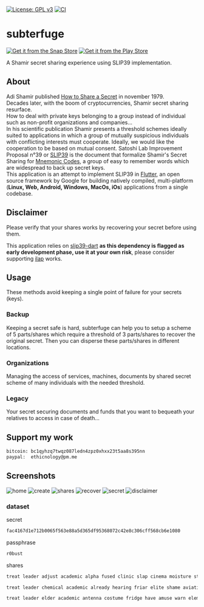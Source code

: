 [![License: GPL v3](https://img.shields.io/badge/License-GPLv3-blue.svg)](https://www.gnu.org/licenses/gpl-3.0)
[![CI](https://github.com/ethicnology/subterfuge/actions/workflows/build.yaml/badge.svg)](https://github.com/ethicnology/subterfuge/actions/workflows/build.yaml)

# subterfuge

[![Get it from the Snap Store](https://snapcraft.io/static/images/badges/en/snap-store-black.svg)](https://snapcraft.io/subterfuge)
[![Get it from the Play Store](https://play.google.com/intl/en_us/badges/static/images/badges/en_badge_web_generic.png)](https://play.google.com/store/apps/details?id=org.ethicnology.subterfuge)

A Shamir secret sharing experience using SLIP39 implementation.

## About

Adi Shamir published [How to Share a Secret](https://dl.acm.org/doi/pdf/10.1145/359168.359176) in november 1979.  
Decades later, with the boom of cryptocurrencies, Shamir secret sharing resurface.  
How to deal with private keys belonging to a group instead of individual such as non-profit organizations and companies…  
In his scientific publication Shamir presents a threshold schemes ideally suited to applications in which a group of mutually suspicious individuals with conflicting interests must cooperate. Ideally, we would like the cooperation to be based on mutual consent.
Satoshi Lab Improvement Proposal n°39 or [SLIP39](https://github.com/satoshilabs/slips/blob/master/slip-0039.md) is the document that formalize Shamir's Secret Sharing for [Mnemonic Codes](https://github.com/bitcoin/bips/blob/master/bip-0039.mediawiki), a group of easy to remember words which are widespread to back up secret keys.  
This application is an attempt to implement SLIP39 in [Flutter](https://flutter.dev/), an open source framework by Google for building natively compiled, multi-platform (**Linux, Web, Android, Windows, MacOs, iOs**) applications from a single codebase.

## Disclaimer

Please verify that your shares works by recovering your secret before using them.  

This application relies on [slip39-dart](https://github.com/ilap/slip39-dart) **as this dependency is flagged as early development phase, use it at your own risk**, please consider supporting [ilap](https://github.com/ilap) works.

## Usage

These methods avoid keeping a single point of failure for your secrets (keys).

### Backup

Keeping a secret safe is hard, subterfuge can help you to setup a scheme of 5 parts/shares which require a threshold of 3 parts/shares to recover the original secret. Then you can disperse these parts/shares in different locations.  

### Organizations

Managing the access of services, machines, documents by shared secret scheme of many individuals with the needed threshold.

### Legacy

Your secret securing documents and funds that you want to bequeath your relatives to access in case of death…

## Support my work

```sh
bitcoin: bc1qyhzq7twqz087ledn4zpz0xhxx23t5aa8s395nn
paypal:  ethicnology@pm.me
```

## Screenshots

![home](https://github.com/ethicnology/subterfuge/blob/main/assets/home.png)
![create](https://github.com/ethicnology/subterfuge/blob/main/assets/create_secret.png)
![shares](https://github.com/ethicnology/subterfuge/blob/main/assets/shares.png)
![recover](https://github.com/ethicnology/subterfuge/blob/main/assets/recover_secret.png)
![secret](https://github.com/ethicnology/subterfuge/blob/main/assets/secret.png)
![disclaimer](https://github.com/ethicnology/subterfuge/blob/main/assets/disclaimer.png)

### dataset

secret

```sh
fac4167d1e712b0065f563e88a5d365df95368072c42e8c306cff568cb6e1080
```

passphrase

```sh
r0bust
```

shares

```sh
treat leader adjust academic alpha fused clinic slap cinema moisture stay ticket holy revenue triumph database wireless keyboard much triumph listen jerky ancestor belong credit perfect enemy pharmacy hush genius juice jacket very

treat leader chemical academic already hearing friar elite shame aviation clinic morning enjoy clothes hush wealthy voter public recover edge spend jewelry chubby marathon velvet much dominant violence response prayer pecan reject cowboy

treat leader elder academic antenna costume fridge have amuse warn element wildlife sugar deal answer exotic flame saver race brother forget smear woman blue eyebrow arcade average walnut receiver craft railroad glen amount
```
